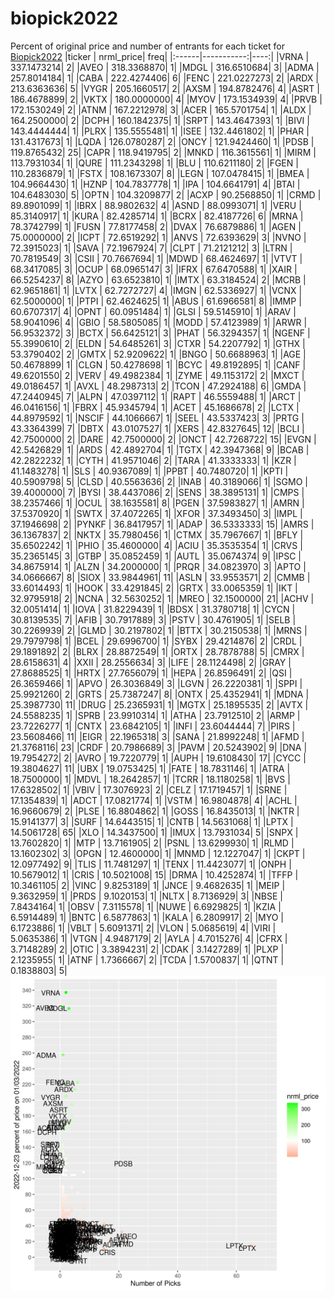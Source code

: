 # biopick2022
Percent of original price and number of entrants for each ticket for [Biopick2022](https://twitter.com/hashtag/Biopick2022)
|ticker |  nrml_price| freq|
|:------|-----------:|----:|
|VRNA   | 337.1473214|    2|
|AVEO   | 318.3368870|    1|
|MDGL   | 316.6510684|    3|
|ADMA   | 257.8014184|    1|
|CABA   | 222.4274406|    6|
|FENC   | 221.0227273|    2|
|ARDX   | 213.6363636|    5|
|VYGR   | 205.1660517|    2|
|AXSM   | 194.8782476|    4|
|ASRT   | 186.4678899|    2|
|VKTX   | 180.0000000|    4|
|MYOV   | 173.1534939|    4|
|PRVB   | 172.1530249|    2|
|ATNM   | 167.2212978|    3|
|ACER   | 165.5701754|    1|
|ALDX   | 164.2500000|    2|
|DCPH   | 160.1842375|    1|
|SRPT   | 143.4647393|    1|
|BIVI   | 143.4444444|    1|
|PLRX   | 135.5555481|    1|
|ISEE   | 132.4461802|    1|
|PHAR   | 131.4317673|    1|
|LQDA   | 126.0780287|    2|
|ONCY   | 121.9424460|    1|
|PDSB   | 119.8765432|   25|
|CAPR   | 118.9419795|    2|
|MNKD   | 116.3615561|    1|
|MIRM   | 113.7931034|    1|
|QURE   | 111.2343298|    1|
|BLU    | 110.6211180|    2|
|FGEN   | 110.2836879|    1|
|FSTX   | 108.1673307|    8|
|LEGN   | 107.0478415|    1|
|BMEA   | 104.9664430|    1|
|HZNP   | 104.7837778|    1|
|IPA    | 104.6641791|    4|
|BTAI   | 104.6483030|    5|
|OPTN   | 104.3209877|    2|
|ACXP   |  90.2568850|    1|
|CRMD   |  89.8901099|    1|
|IBRX   |  88.9802632|    4|
|ASND   |  88.0993071|    1|
|VERU   |  85.3140917|    1|
|KURA   |  82.4285714|    1|
|BCRX   |  82.4187726|    6|
|MRNA   |  78.3742799|    1|
|FUSN   |  77.8177458|    2|
|DVAX   |  76.6879886|    1|
|AGEN   |  75.0000000|    2|
|ICPT   |  72.6519292|    1|
|ANVS   |  72.6393629|    3|
|NVNO   |  72.3915023|    1|
|SAVA   |  72.1967924|    7|
|CLPT   |  71.2121212|    3|
|LTRN   |  70.7819549|    3|
|CSII   |  70.7667694|    1|
|MDWD   |  68.4624697|    1|
|VTVT   |  68.3417085|    3|
|OCUP   |  68.0965147|    3|
|IFRX   |  67.6470588|    1|
|XAIR   |  66.5254237|    8|
|AZYO   |  63.6523810|    1|
|IMTX   |  63.3184524|    2|
|MCRB   |  62.9651861|    1|
|LVTX   |  62.7272727|    4|
|IMGN   |  62.5336927|    1|
|VCNX   |  62.5000000|    1|
|PTPI   |  62.4624625|    1|
|ABUS   |  61.6966581|    8|
|IMMP   |  60.6707317|    4|
|OPNT   |  60.0951484|    1|
|GLSI   |  59.5145910|    1|
|ARAV   |  58.9041096|    4|
|GBIO   |  58.5805085|    1|
|MODD   |  57.4123989|    1|
|ARWR   |  56.9532372|    3|
|BCTX   |  56.6425121|    3|
|PHAT   |  56.3294357|    1|
|NGENF  |  55.3990610|    2|
|ELDN   |  54.6485261|    3|
|CTXR   |  54.2207792|    1|
|GTHX   |  53.3790402|    2|
|GMTX   |  52.9209622|    1|
|BNGO   |  50.6688963|    1|
|AGE    |  50.4678899|    1|
|CLGN   |  50.4278698|    1|
|BCYC   |  49.8192895|    1|
|CANF   |  49.6201550|    2|
|VERV   |  49.4982384|    1|
|ZYME   |  49.1153172|    2|
|MXCT   |  49.0186457|    1|
|AVXL   |  48.2987313|    2|
|TCON   |  47.2924188|    6|
|GMDA   |  47.2440945|    7|
|ALPN   |  47.0397112|    1|
|RAPT   |  46.5559488|    1|
|ARCT   |  46.0416156|    1|
|FBRX   |  45.9345794|    1|
|ACET   |  45.1686678|    2|
|LCTX   |  44.8979592|    1|
|NSCIF  |  44.1066667|    1|
|SEEL   |  43.5337423|    3|
|PRTG   |  43.3364399|    7|
|DBTX   |  43.0107527|    1|
|XERS   |  42.8327645|   12|
|BCLI   |  42.7500000|    2|
|DARE   |  42.7500000|    2|
|ONCT   |  42.7268722|   15|
|EVGN   |  42.5426829|    1|
|ARDS   |  42.4892704|    1|
|TGTX   |  42.3947368|    9|
|BCAB   |  42.2822232|    1|
|CYTH   |  41.9571046|    2|
|TARA   |  41.3333333|    1|
|KZR    |  41.1483278|    1|
|SLS    |  40.9367089|    1|
|PPBT   |  40.7480720|    1|
|KPTI   |  40.5909798|    5|
|CLSD   |  40.5563636|    2|
|INAB   |  40.3189066|    1|
|SGMO   |  39.4000000|    7|
|BYSI   |  38.4437086|    2|
|SENS   |  38.3895131|    1|
|CMPS   |  38.2357466|    1|
|OCUL   |  38.1635581|    8|
|PGEN   |  37.5983827|    1|
|AMRN   |  37.5370920|    1|
|SWTX   |  37.4072265|    1|
|XFOR   |  37.3493450|    3|
|IMPL   |  37.1946698|    2|
|PYNKF  |  36.8417957|    1|
|ADAP   |  36.5333333|   15|
|AMRS   |  36.1367837|    2|
|NKTX   |  35.7980456|    1|
|CTMX   |  35.7967667|    1|
|BFLY   |  35.6502242|    1|
|PHIO   |  35.4600000|    4|
|ACIU   |  35.3535354|    1|
|CRVS   |  35.2365145|    3|
|GTBP   |  35.0852459|    1|
|AUTL   |  35.0674374|    9|
|IPSC   |  34.8675914|    1|
|ALZN   |  34.2000000|    1|
|PRQR   |  34.0823970|    3|
|APTO   |  34.0666667|    8|
|SIOX   |  33.9844961|   11|
|ASLN   |  33.9553571|    2|
|CMMB   |  33.6014493|    1|
|HOOK   |  33.4291845|    2|
|GRTX   |  33.0065359|    1|
|IKT    |  32.9795918|    2|
|NCNA   |  32.5630252|    1|
|MREO   |  32.1500000|   21|
|ACHV   |  32.0051414|    1|
|IOVA   |  31.8229439|    1|
|BDSX   |  31.3780718|    1|
|CYCN   |  30.8139535|    7|
|AFIB   |  30.7917889|    3|
|PSTV   |  30.4761905|    1|
|SELB   |  30.2269939|    2|
|GLMD   |  30.2197802|    1|
|BTTX   |  30.2150538|    1|
|MRNS   |  29.7979798|    1|
|BCEL   |  29.6996700|    1|
|SYBX   |  29.4214876|    2|
|CRDL   |  29.1891892|    2|
|BLRX   |  28.8872549|    1|
|ORTX   |  28.7878788|    5|
|CMRX   |  28.6158631|    4|
|XXII   |  28.2556634|    3|
|LIFE   |  28.1124498|    2|
|GRAY   |  27.8688525|    1|
|HRTX   |  27.7656079|    1|
|HEPA   |  26.8596491|    2|
|QSI    |  26.3659466|    1|
|APVO   |  26.3036849|    3|
|LGVN   |  26.2220381|    1|
|SPPI   |  25.9921260|    2|
|GRTS   |  25.7387247|    8|
|ONTX   |  25.4352941|    1|
|MDNA   |  25.3987730|   11|
|DRUG   |  25.2365931|    1|
|MGTX   |  25.1895535|    2|
|AVTX   |  24.5588235|    1|
|SPRB   |  23.9910314|    1|
|ATHA   |  23.7912510|    2|
|ARMP   |  23.7226277|    1|
|CNTX   |  23.6842105|    1|
|INFI   |  23.6044444|    7|
|PIRS   |  23.5608466|   11|
|EIGR   |  22.1965318|    3|
|SANA   |  21.8992248|    1|
|AFMD   |  21.3768116|   23|
|CRDF   |  20.7986689|    3|
|PAVM   |  20.5243902|    9|
|DNA    |  19.7954272|    2|
|AVRO   |  19.7220779|    1|
|AUPH   |  19.6108430|   17|
|CYCC   |  19.3804627|   11|
|UBX    |  19.0753425|    1|
|FATE   |  18.7831146|    1|
|ATRA   |  18.7500000|    1|
|MDVL   |  18.2642857|    1|
|TCRR   |  18.1180258|    1|
|BVS    |  17.6328502|    1|
|VBIV   |  17.3076923|    2|
|CELZ   |  17.1719457|    1|
|SRNE   |  17.1354839|    1|
|ADCT   |  17.0821774|    1|
|VSTM   |  16.9804878|    4|
|ACHL   |  16.9660679|    2|
|PLSE   |  16.8804862|    1|
|GOSS   |  16.8435013|    1|
|NKTR   |  15.9141377|    3|
|SURF   |  14.6443515|    1|
|CNTB   |  14.5631068|    1|
|LPTX   |  14.5061728|   65|
|XLO    |  14.3437500|    1|
|IMUX   |  13.7931034|    5|
|SNPX   |  13.7602820|    1|
|MTP    |  13.7161905|    2|
|PSNL   |  13.6299930|    1|
|RLMD   |  13.1602302|    3|
|OPGN   |  12.4600000|    1|
|MNMD   |  12.1227047|    1|
|CKPT   |  12.0977492|    9|
|TLIS   |  11.7481297|    1|
|TENX   |  11.4423077|    1|
|ONPH   |  10.5679012|    1|
|CRIS   |  10.5021008|   15|
|DRMA   |  10.4252874|    1|
|TFFP   |  10.3461105|    2|
|VINC   |   9.8253189|    1|
|JNCE   |   9.4682635|    1|
|MEIP   |   9.3632959|    1|
|PRDS   |   9.1020153|    1|
|NLTX   |   8.7136929|    3|
|NBSE   |   7.8434164|    1|
|OBSV   |   7.3115578|    1|
|NUWE   |   6.6929825|    1|
|KZIA   |   6.5914489|    1|
|BNTC   |   6.5877863|    1|
|KALA   |   6.2809917|    2|
|MYO    |   6.1723886|    1|
|VBLT   |   5.6091371|    2|
|VLON   |   5.0685619|    4|
|VIRI   |   5.0635386|    1|
|VTGN   |   4.9487179|    2|
|AYLA   |   4.7015276|    4|
|CFRX   |   3.7148289|    2|
|OTIC   |   3.3894231|    2|
|CDAK   |   3.1427289|    1|
|PLXP   |   2.1235955|    1|
|ATNF   |   1.7366667|    2|
|TCDA   |   1.5700837|    1|
|QTNT   |   0.1838803|    5|
![retvspicks](biopicks.png?raw=true)
